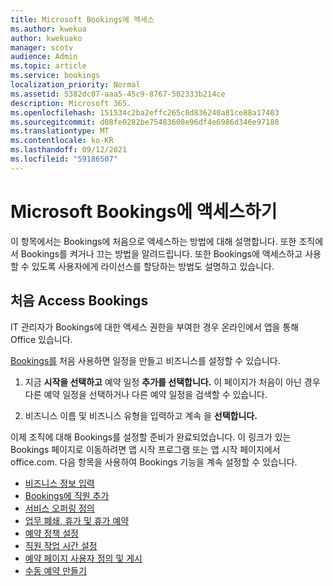 ```yaml
---
title: Microsoft Bookings에 액세스
ms.author: kwekua
author: kwekuako
manager: scotv
audience: Admin
ms.topic: article
ms.service: bookings
localization_priority: Normal
ms.assetid: 5382dc07-aaa5-45c9-8767-502333b214ce
description: Microsoft 365.
ms.openlocfilehash: 151534c2ba2effc265c8d836240a81ce88a17403
ms.sourcegitcommit: d08fe0282be75483608e96df4e6986d346e97180
ms.translationtype: MT
ms.contentlocale: ko-KR
ms.lasthandoff: 09/12/2021
ms.locfileid: "59186507"
---
```

# <a name="get-access-to-microsoft-bookings"></a>Microsoft Bookings에 액세스하기

이 항목에서는 Bookings에 처음으로 액세스하는 방법에 대해 설명합니다. 또한 조직에서 Bookings를 켜거나 끄는 방법을 알려드립니다. 또한 Bookings에 액세스하고 사용할 수 있도록 사용자에게 라이선스를 할당하는 방법도 설명하고 있습니다.

## <a name="access-bookings-for-the-first-time"></a>처음 Access Bookings

IT 관리자가 Bookings에 대한 액세스 권한을 부여한 경우 온라인에서 앱을 통해 Office 있습니다.

[Bookings를](https://outlook.office.com/bookings/onboarding) 처음 사용하면 일정을 만들고 비즈니스를 설정할 수 있습니다.

1. 지금 **시작을 선택하고** 예약 일정 **추가를 선택합니다.** 이 페이지가 처음이 아닌 경우 다른 예약 일정을 선택하거나 다른 예약 일정을 검색할 수 있습니다.

2. 비즈니스 이름 및 비즈니스 유형을 입력하고 계속 을 **선택합니다.**

이제 조직에 대해 Bookings를 설정할 준비가 완료되었습니다. 이 링크가 있는 Bookings [](https://outlook.office.com/bookings/onboarding)페이지로 이동하려면 앱 시작 프로그램 또는 앱 시작 페이지에서 office.com. 다음 항목을 사용하여 Bookings 기능을 계속 설정할 수 있습니다.

- [비즈니스 정보 입력](enter-business-information.md)
- [Bookings에 직원 추가](add-staff.md)
- [서비스 오퍼링 정의](define-service-offerings.md)
- [업무 폐쇄, 휴가 및 휴가 예약](schedule-closures-time-off-vacation.md)
- [예약 정책 설정](set-scheduling-policies.md)
- [직원 작업 시간 설정](employee-hours.md)
- [예약 페이지 사용자 정의 및 게시](customize-booking-page.md)
- [수동 예약 만들기](create-a-manual-booking.md)